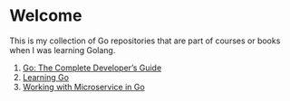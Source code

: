 # Welcome

This is my collection of Go repositories that are part of courses or books when I was learning Golang.

1. [Go: The Complete Developer’s Guide](https://github.com/bustanil/go-projects/tree/main/go_course)
2. [Learning Go](https://github.com/bustanil/go-projects/tree/main/learning_go)
3. [Working with Microservice in Go]()
